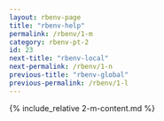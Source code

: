 ```yaml
---
layout: rbenv-page
title: "rbenv-help"
permalink: /rbenv/1-m
category: rbenv-pt-2
id: 23
next-title: "rbenv-local"
next-permalink: /rbenv/1-n
previous-title: "rbenv-global"
previous-permalink: /rbenv/1-l
---
```


{% include_relative 2-m-content.md %}
